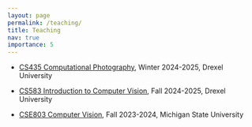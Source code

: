 ```yaml
---
layout: page
permalink: /teaching/
title: Teaching
nav: true
importance: 5
---
```

<div>
        <ul>
            <li><a href="">CS435 Computational Photography</a>, Winter 2024-2025, Drexel University</li>
        </ul>
		<ul>
            <li><a href="">CS583 Introduction to Computer Vision</a>, Fall 2024-2025, Drexel University</li>
        </ul>
        <ul>
            <li><a href="">CSE803 Computer Vision</a>, Fall 2023-2024, Michigan State University</li>
        </ul>
</div>
